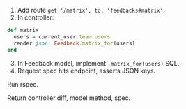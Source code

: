 1. Add route `get '/matrix', to: 'feedbacks#matrix'`.
2. In controller:
```ruby
def matrix
  users = current_user.team.users
  render json: Feedback.matrix_for(users)
end
```
3. In Feedback model, implement `.matrix_for(users)` SQL.
4. Request spec hits endpoint, asserts JSON keys.

Run rspec.

Return controller diff, model method, spec.